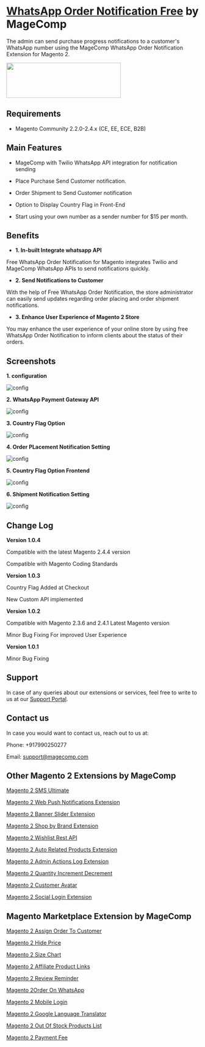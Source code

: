 # [WhatsApp Order Notification Free](https://magecomp.com/magento-2-whatsapp-order-notification-free.html) by MageComp

The admin can send purchase progress notifications to a customer's WhatsApp number using the MageComp WhatsApp Order Notification Extension for Magento 2.

<a href="https://magecomp.com/magento-2-whatsapp-order-notification-free.html"><img width="300" height="92" src="https://magecomp.com/media/button.webp"></a>

## Requirements
* Magento Community 2.2.0-2.4.x (CE, EE, ECE, B2B)

## Main Features

* MageComp with Twilio WhatsApp API integration for notification sending

* Place Purchase Send Customer notification.

* Order Shipment to Send Customer notification

* Option to Display Country Flag in Front-End

* Start using your own number as a sender number for $15 per month.

## Benefits

* **1. In-built Integrate whatsapp API**

Free WhatsApp Order Notification for Magento integrates Twilio and MageComp WhatsApp APIs to send notifications quickly.

* **2. Send Notifications to Customer**

With the help of Free WhatsApp Order Notification, the store administrator can easily send updates regarding order placing and order shipment notifications.

* **3. Enhance User Experience of Magento 2 Store**

You may enhance the user experience of your online store by using free WhatsApp Order Notification to inform clients about the status of their orders.

## Screenshots

**1. configuration**

![config](https://magecomp.com/media/catalog/product/cache/19b10369fecc27f1a40729d1b5b60dea/1/_/1.configuration.webp)

**2. WhatsApp Payment Gateway API**

![config](https://magecomp.com/media/catalog/product/cache/19b10369fecc27f1a40729d1b5b60dea/2/_/2.whatsapp_payment_gateway_api.webp)

**3. Country Flag Option**

![config](https://magecomp.com/media/catalog/product/cache/19b10369fecc27f1a40729d1b5b60dea/c/o/country_flag_option.webp)

**4. Order PLacement Notification Setting**

![config](https://magecomp.com/media/catalog/product/cache/19b10369fecc27f1a40729d1b5b60dea/3/_/3.order_placement_notification_settings_new.webp)

**5. Country Flag Option Frontend**

![config](https://magecomp.com/media/catalog/product/cache/19b10369fecc27f1a40729d1b5b60dea/c/o/country_flag_option_frontend.webp)

**6. Shipment Notification Setting**

![config](https://magecomp.com/media/catalog/product/cache/19b10369fecc27f1a40729d1b5b60dea/4/_/4.shipment_notification_settings_new.webp)

## Change Log

**Version 1.0.4**

Compatible with the latest Magento 2.4.4 version

Compatible with Magento Coding Standards

**Version 1.0.3**

Country Flag Added at Checkout

New Custom API implemented

**Version 1.0.2**

Compatible with Magento 2.3.6 and 2.4.1 Latest Magento version

Minor Bug Fixing For improved User Experience

**Version 1.0.1**

Minor Bug Fixing

## Support

In case of any queries about our extensions or services, feel free to write to us at our [Support Portal](https://magecomp.com/support/).

## Contact us

In case you would want to contact us, reach out to us at:

Phone: +917990250277

Email: [support@magecomp.com](mailto:support@magecomp.com)

## Other Magento 2 Extensions by MageComp

[Magento 2 SMS Ultimate](https://magecomp.com/magento-2-sms-ultimate.html)

[Magento 2 Web Push Notifications Extension](https://magecomp.com/magento-2-web-push-notifications.html)

[Magento 2 Banner Slider Extension](https://magecomp.com/magento-2-banner-slider-extension.html)

[Magento 2 Shop by Brand Extension](https://magecomp.com/magento-2-shop-by-brand.html)

[Magento 2 Wishlist Rest API](https://magecomp.com/magento-2-wishlist-rest-api.html)

[Magento 2 Auto Related Products Extension](https://magecomp.com/magento-2-auto-related-products.html)

[Magento 2 Admin Actions Log Extension](https://magecomp.com/magento-2-admin-actions-log.html)

[Magento 2 Quantity Increment Decrement](https://magecomp.com/magento-2-quantity-increment-decrement.html)

[Magento 2 Customer Avatar](https://magecomp.com/magento-2-customer-avatar.html)

[Magento 2 Social Login Extension](https://magecomp.com/magento-2-social-login-extension.html)

## Magento Marketplace Extension by MageComp

[Magento 2 Assign Order To Customer](https://marketplace.magento.com/magecomp-magento-2-assign-order-to-customer.html)

[Magento 2 Hide Price](https://marketplace.magento.com/magecomp-module-hideprice.html)

[Magento 2 Size Chart](https://marketplace.magento.com/magecomp-module-sizechart.html)

[Magento 2 Affiliate Product Links](https://marketplace.magento.com/magecomp-affiliate.html)

[Magento 2 Review Reminder](https://marketplace.magento.com/magecomp-module-reviewreminder.html)

[Magento 2Order On WhatsApp](https://marketplace.magento.com/magecomp-module-orderonwhatsapp.html)

[Magento 2 Mobile Login](https://marketplace.magento.com/magecomp-module-mobilelogin.html)

[Magento 2 Google Language Translator](https://marketplace.magento.com/magecomp-module-googlelangtranslator.html)

[Magento 2 Out Of Stock Products List](https://marketplace.magento.com/magecomp-module-outofstock.html)

[Magento 2 Payment Fee](https://marketplace.magento.com/magecomp-module-paymentfee.html)
